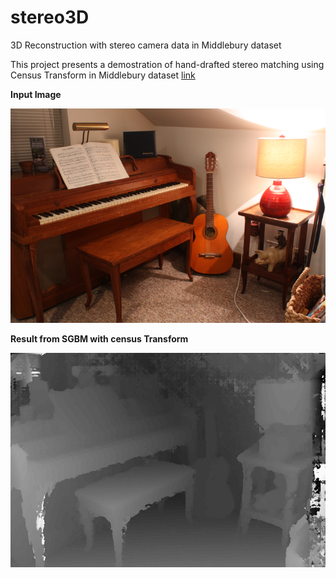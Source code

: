# stereo3D
3D Reconstruction with stereo camera data in Middlebury dataset

This project presents a demostration of hand-drafted stereo matching using Census Transform in Middlebury dataset [link](https://vision.middlebury.edu/stereo/data/)

**Input Image**

![Input Image](https://github.com/ztliu62/stereo3D/blob/master/images/Piano/im1.png)

**Result from SGBM with census Transform**

![Stereo Matching Results](https://github.com/ztliu62/stereo3D/blob/master/results/SGBM.jpg)
